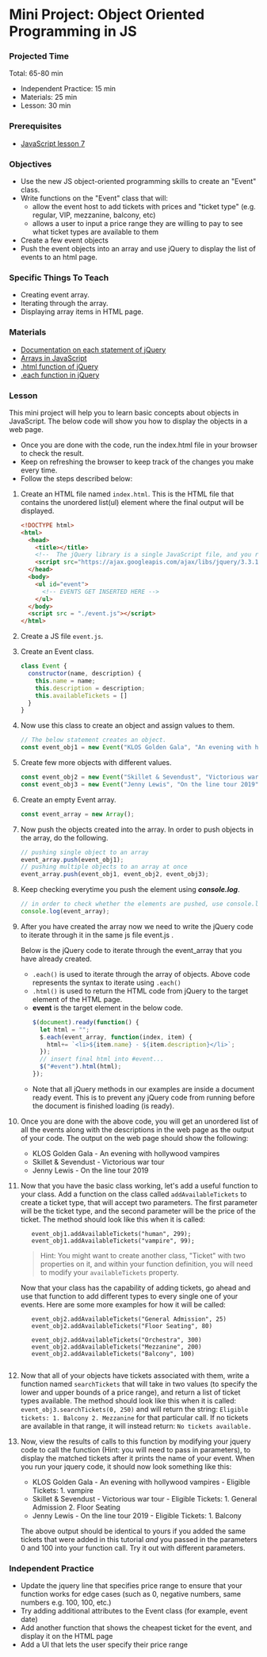 # Mini Project: Object Oriented Programming in JS

### Projected Time

Total: 65-80 min
- Independent Practice: 15 min
- Materials: 25 min
- Lesson: 30 min

### Prerequisites

- [JavaScript lesson 7](../javascript/javascript-7-oop.md)


### Objectives

- Use the new JS object-oriented programming skills to create an "Event" class.
- Write functions on the "Event" class that will:
   - allow the event host to add tickets with prices and "ticket type" (e.g. regular, VIP, mezzanine, balcony, etc)
   - allows a user to input a price range they are willing to pay to see what ticket types are available to them
- Create a few event objects
- Push the event objects into an array and use jQuery to display the list of events to an html page.

### Specific Things To Teach

- Creating event array.
- Iterating through the array.
- Displaying array items in HTML page.

### Materials

- [Documentation on each statement of jQuery](http://api.jquery.com/jquery.each/)
- [Arrays in JavaScript](https://developer.mozilla.org/en-US/docs/Web/JavaScript/Reference/Global_Objects/Array)
- [.html function of jQuery](http://api.jquery.com/html/)
- [.each function in jQuery](http://api.jquery.com/jquery.each/)

### Lesson

This mini project will help you to learn basic concepts about objects in JavaScript. The below code will show you how to display the objects in a web page.
- Once you are done with the code, run the index.html file in your browser to check the result.
- Keep on refreshing the browser to keep track of the changes you make every time.
- Follow the steps described below:

1. Create an HTML file named `index.html`. This is the HTML file that contains the unordered list(ul) element where the final output will be displayed.
   ```html
   <!DOCTYPE html>
   <html>
     <head>
       <title></title>
       <!--  The jQuery library is a single JavaScript file, and you reference it with the HTML.-->
       <script src="https://ajax.googleapis.com/ajax/libs/jquery/3.3.1/jquery.min.js"></script>
     </head>
     <body>
       <ul id="event">
         <!-- EVENTS GET INSERTED HERE -->
       </ul>
     </body>
     <script src = "./event.js"></script>
   </html>
   ```
1. Create a JS file `event.js`.

1. Create an Event class.
    ```javascript
    class Event {
      constructor(name, description) {
        this.name = name;
        this.description = description;
        this.availableTickets = []
      }
    }
    ```
1. Now use this class to create an object and assign values to them.
   ```javascript
   // The below statement creates an object.
   const event_obj1 = new Event("KLOS Golden Gala", "An evening with hollywood vampires");
   ```
1. Create few more objects with different values.
   ```javascript
   const event_obj2 = new Event("Skillet & Sevendust", "Victorious war tour");
   const event_obj3 = new Event("Jenny Lewis", "On the line tour 2019");
   ```
1. Create an empty Event array.
   ```javascript
   const event_array = new Array();
   ```
1. Now push the objects created into the array. In order to push objects in the array, do the following.
   ```javascript
   // pushing single object to an array
   event_array.push(event_obj1);
   // pushing multiple objects to an array at once
   event_array.push(event_obj1, event_obj2, event_obj3);
   ```
1. Keep checking everytime you push the element using ***console.log***.
   ```javascript
   // in order to check whether the elements are pushed, use console.log
   console.log(event_array);
   ```

1. After you have created the array now we need to write the jQuery code to iterate through it in the same js file event.js .
  
   Below is the jQuery code to iterate through the event_array that you have already created.
    - `.each()` is used to iterate through the array of objects. Above code represents the syntax to iterate using `.each()`
    - `.html()` is used to return the HTML code from jQuery to the target element of the HTML page.
    - **event** is the target element in the below code.
      ```javascript
      $(document).ready(function() {
        let html = "";
        $.each(event_array, function(index, item) {
          html+= `<li>${item.name} - ${item.description}</li>`;
        });
        // insert final html into #event...
        $("#event").html(html);
      });
      ```
   + Note that all jQuery methods in our examples are inside a document ready event. This is to prevent any jQuery code from running before the document is finished loading (is ready).


1. Once you are done with the above code, you will get an unordered list of all the events along with the descriptions in the web page as the output of your code. The output on the web page should show the following:
   - KLOS Golden Gala - An evening with hollywood vampires
   - Skillet & Sevendust - Victorious war tour
   - Jenny Lewis - On the line tour 2019

1. Now that you have the basic class working, let's add a useful function to your class. Add a function on the class called `addAvailableTickets` to create a ticket type, that will accept two parameters. The first parameter will be the ticket type, and the second parameter will be the price of the ticket. The method should look like this when it is called:
   ```
      event_obj1.addAvailableTickets("human", 299);
      event_obj1.addAvailableTickets("vampire", 99);
   ```
   > Hint: You might want to create another class, "Ticket" with two properties on it, and within your function definition, you will need    to modify your `availableTickets` property.

   Now that your class has the capability of adding tickets, go ahead and use that function to add different types to every single one of    your events. Here are some more examples for how it will be called:
   ```
      event_obj2.addAvailableTickets("General Admission", 25)
      event_obj2.addAvailableTickets("Floor Seating", 80)

      event_obj2.addAvailableTickets("Orchestra", 300)
      event_obj2.addAvailableTickets("Mezzanine", 200)
      event_obj2.addAvailableTickets("Balcony", 100)
      
   ```
1. Now that all of your objects have tickets associated with them, write a function named `searchTickets` that will take in two values (to specify the lower and upper bounds of a price range), and return a list of ticket types available. The method should look like this when it is called:
   ```event_obj3.searchTickets(0, 250)```
   and will return the string: `Eligible tickets: 1. Balcony 2. Mezzanine` for that particular call. If no tickets are available in that range, it will instead return: `No tickets available.`
1. Now, view the results of calls to this function by modifying your jquery code to call the function (Hint: you will need to pass in parameters), to display the matched tickets after it prints the name of your event. When you run your jquery code, it should now look something like this:
   - KLOS Golden Gala - An evening with hollywood vampires - Eligible Tickets: 1. vampire
   - Skillet & Sevendust - Victorious war tour - Eligible Tickets: 1. General Admission 2. Floor Seating
   - Jenny Lewis - On the line tour 2019 - Eligible Tickets: 1. Balcony

   The above output should be identical to yours if you added the same tickets that were added in this tutorial _and_ you passed in the parameters 0 and 100 into your function call. Try it out with different parameters.

### Independent Practice

- Update the jquery line that specifies price range to ensure that your function works for edge cases (such as 0, negative numbers, same numbers e.g. 100, 100, etc.)
- Try adding additional attributes to the Event class (for example, event date) 
- Add another function that shows the cheapest ticket for the event, and display it on the HTML page
- Add a UI that lets the user specify their price range

